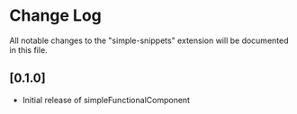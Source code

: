 # Change Log

All notable changes to the "simple-snippets" extension will be documented in this file.

<!--
Check [Keep a Changelog](http://keepachangelog.com/) for recommendations on how to structure this file. -->

## [0.1.0]

- Initial release of simpleFunctionalComponent
